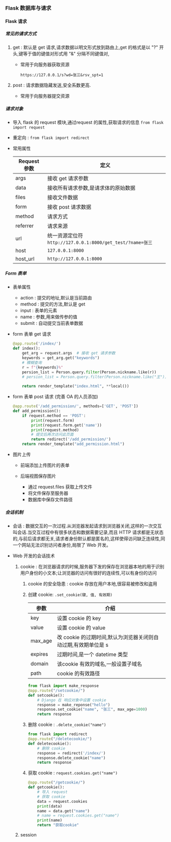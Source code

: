 ### Flask 数据库与请求

#### Flask 请求

##### 常见的请求方式

1. get : 默认是 get 请求,请求数据以明文形式放到路由上,get 的格式是以 "?" 开头,键等于值的键值对形式用 "&" 分隔不同键值对,

   + 常用于向服务器获取资源

     ```
     https://127.0.0.1/s?wd=张三&rsv_spt=1
     ```

2. post : 请求数据隐藏发送,安全系数更高.

   + 常用于向服务器提交资源

##### 请求对象

+ 导入 flask 的 request 模块,通过request 的属性,获取请求的信息 `from flask import request`
+ 重定向 : `from flask import redirect`
+ 常用属性

  | Request 参数 | 定义                                                       |
  | ------------ | ---------------------------------------------------------- |
  | args         | 接收 get 请求参数                                          |
  | data         | 接收所有请求参数,是请求体的原始数据                        |
  | files        | 接收文件数据                                               |
  | form         | 接收 post 请求数据                                         |
  | method       | 请求方式                                                   |
  | referrer     | 请求来源                                                   |
  | url          | 统一资源定位符 `http://127.0.0.1:8000/get_test/?name=张三` |
  | host         | `127.0.0.1:8000`                                           |
  | host_url     | `http://127.0.0.1:8000`                                    |

##### Form 表单

+ 表单属性

  + action : 提交的地址,默认是当前路由
  + method : 提交的方法,默认是 get
  + input : 表单的元素
  + name : 参数,用来做传参的值
  + submit : 自动提交当前表单数据

+ form 表单 get 请求

  ```python
  @app.route('/index/')
  def index():
      get_arg = request.args  # 接收 get 请求参数
      keywords = get_arg.get("keywords")
      # 模糊查询
      r = f"{keywords}%"
      persion_list = Person.query.filter(Person.nickname.like(r))
      # persion_list = Person.query.filter(Person.nickname.like("王"))
      
      return render_template("index.html", **local())
  ```

+ form 表单 post 请求 (完善 OA 的人员添加)

  ```python
  @app.route('/add_permission/', methods=['GET', 'POST'])
  def add_permission():
      if request.method == 'POST':
          print(request.form)
          print(request.form.get('name'))
          print(request.method)
          # 提交后再次访问此页面
          return redirect('/add_permission/')
      return render_template("add_permission.html")
  ```

+ 图片上传

  + 前端添加上传图片的表单

  + 后端视图保存图片
    + 通过 request.files 获取上传文件
    + 将文件保存至服务器
    + 数据库中保存文件路径

##### 会话机制

+ 会话 : 数据交互的一次过程.从浏览器发起请求到浏览器关闭,这样的一次交互叫会话.当交互过程中有很多状态和数据需要记录,而且 HTTP 请求都是无状态的,与前后请求都无关,请求者身份默认都是匿名的,这样使得访问缺乏连续性,同一个网站无法识别访问者身份,局限了 Web 开发。

+ Web 开发的会话技术

  1. cookie : 在浏览器请求的时候,服务器下发的保存在浏览器本地的用于识别用户身份的小文本;让浏览器的访问有很好的连续性,可以有身份的访问

     1. cookie 的安全隐患 : cookie 存放在用户本地,很容易被修改和盗用

     2. 创建 cookie: `.set_cookie(键, 值, 有效期)`

        | 参数    | 介绍                                                         |
        | ------- | ------------------------------------------------------------ |
        | key     | 设置 cookie 的 key                                           |
        | value   | 设置 cookie 的 value                                         |
        | max_age | 改 cookie 的过期时间,默认为浏览器关闭则自动过期,有效期单位是 s |
        | expires | 过期时间,是一个 datetime 类型                                |
        | domain  | 该cookie 有效的域名,一般设置子域名                           |
        | path    | cookie 的有效路径                                            |

        ```python
        from flask import make_response
        @app.route("/setcookie/")
        def setcookie():
            # Django 在 响应对象中设置 cookie
            response = make_reponse("hello")
            response.set_cookie("name", "张三", max_age=1000)
            return response
        ```

     3. 删除 cookie : `.delete_cookie("name")`

        ```python
        from flask import redirect
        @app.route("/deletecookie/")
        def deletecookie():
            # 删除 cookie
            response = redirect('/index/')
            response.delete_cookie("name")
            return response
        ```

     4. 获取 cookie : `request.cookies.get("name")`

        ```python
        @app.route("/getcookie/")
        def getcookie():
        	# 导入 request
        	# 获取 cookie
        	data = request.cookies
        	print(data)
        	name = data.get("name")
        	# name = request.cookies.get("name")
        	print(name)
        	return "获取cookie"
        ```

  2. session
